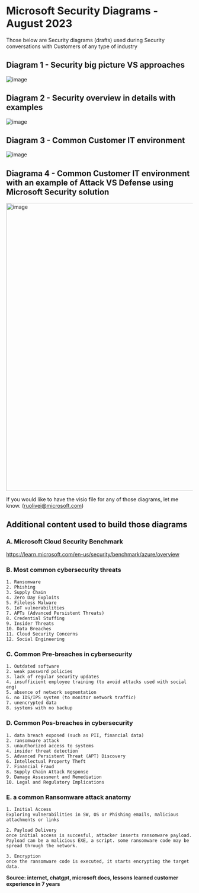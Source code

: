 # Microsoft Security Diagrams - August 2023

Those below are Security diagrams (drafts) used during Security conversations with Customers of any type of industry

## Diagram 1 - Security big picture VS approaches
![image](https://github.com/rudneir2/Security-Diagrams-August-2023-/assets/97529152/7900d1ba-8ad1-4a2f-b4f8-ec42bff6e4ce)

## Diagram 2 - Security overview in details with examples
![image](https://github.com/rudneir2/Security-Diagrams-August-2023-/assets/97529152/90f49c1c-7056-4592-9586-0abbcd35f6af)

## Diagram 3 - Common Customer IT environment
![image](https://github.com/rudneir2/Security-Diagrams-August-2023-/assets/97529152/80c2c3c9-4c86-4358-acc6-3b57c760595e)

## Diagrama 4 - Common Customer IT environment with an example of Attack VS Defense using Microsoft Security solution
<img width="775" alt="image" src="https://github.com/rudneir2/Security-Diagrams-August-2023-/assets/97529152/df5ad4d3-41a5-400d-838b-8f9d6b60d455">

If you would like to have the visio file for any of those diagrams, let me know. (ruolivei@microsoft.com)

## Additional content used to build those diagrams

### A. Microsoft Cloud Security Benchmark
https://learn.microsoft.com/en-us/security/benchmark/azure/overview

### B. Most common cybersecurity threats
  	1. Ransomware
  	2. Phishing
  	3. Supply Chain
  	4. Zero Day Exploits
  	5. Fileless Malware
  	6. IoT vulnerabilities
  	7. APTs (Advanced Persistent Threats)
  	8. Credential Stuffing
  	9. Insider Threats
  	10. Data Breaches
  	11. Cloud Security Concerns
    12. Social Engineering

### C. Common Pre-breaches in cybersecurity
  	1. Outdated software
  	2. weak password policies
  	3. lack of regular security updates
  	4. insufficient employee training (to avoid attacks used with social eng)
  	5. absence of network segmentation
  	6. no IDS/IPS system (to monitor network traffic)
  	7. unencrypted data
    8. systems with no backup

### D. Common Pos-breaches in cybersecurity
    1. data breach exposed (such as PII, financial data)
    2. ransomware attack
    3. unauthorized access to systems
    4. insider threat detection
    5. Advanced Persistent Threat (APT) Discovery
    6. Intellectual Property Theft
    7. Financial Fraud
    8. Supply Chain Attack Response
    9. Damage Assessment and Remediation
    10. Legal and Regulatory Implications

### E. a common Ransomware attack anatomy
  	1. Initial Access
  	Exploring vulnerabilities in SW, OS or Phishing emails, malicious attachments or links
  		
  	2. Payload Delivery
  	once initial access is succesful, attacker inserts ransomware payload. Payload can be a malicious EXE, a script. some ransomware code may be spread through the network.
  		
  	3. Encryption
    once the ransomware code is executed, it starts encrypting the target data.

**Source: internet, chatgpt, microsoft docs, lessons learned customer experience in 7 years**
